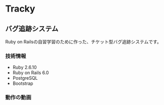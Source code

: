 # Tracky

## バグ追跡システム

Ruby on Railsの自習学習のために作った、チケット型バグ追跡システムです。

### 技術情報
- Ruby 2.6.10
- Ruby on Rails 6.0
- PostgreSQL
- Bootstrap

### 動作の動画

